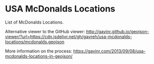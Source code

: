 USA McDonalds Locations
=======================

List of McDonalds Locations. 

Alternative viewer to the GitHub viewer: http://gavinr.github.io/geojson-viewer/?url=https://cdn.jsdelivr.net/gh/gavreh/usa-mcdonalds-locations/mcdonalds.geojson

More information on the process: https://gavinr.com/2013/09/08/usa-mcdonalds-locations-in-geojson/
